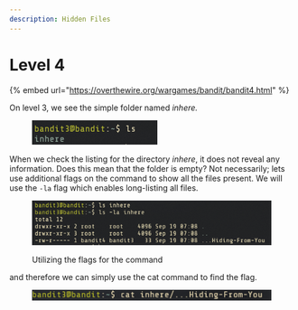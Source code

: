 ```yaml
---
description: Hidden Files
---
```


# Level 4

{% embed url="https://overthewire.org/wargames/bandit/bandit4.html" %}

On level 3, we see the simple folder  named _inhere._

<figure><img src="../.gitbook/assets/image (4) (1) (1).png" alt=""><figcaption></figcaption></figure>

When we check the listing for the directory _inhere_, it does not reveal any information. Does this mean that the folder is empty? Not necessarily; lets use additional flags on the command to show all the files present. We will use the `-la` flag which enables long-listing all files.

<figure><img src="../.gitbook/assets/image (5) (1) (1).png" alt=""><figcaption><p>Utilizing the flags for the command</p></figcaption></figure>

and therefore we can simply use the cat command to find the flag.

<figure><img src="../.gitbook/assets/image (6).png" alt=""><figcaption></figcaption></figure>

